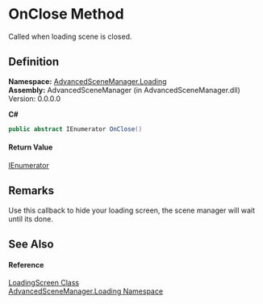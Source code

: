 # OnClose Method


Called when loading scene is closed.



## Definition
**Namespace:** <a href="N_AdvancedSceneManager_Loading">AdvancedSceneManager.Loading</a>  
**Assembly:** AdvancedSceneManager (in AdvancedSceneManager.dll) Version: 0.0.0.0

**C#**
``` C#
public abstract IEnumerator OnClose()
```



#### Return Value
<a href="https://learn.microsoft.com/dotnet/api/system.collections.ienumerator" target="_blank" rel="noopener noreferrer">IEnumerator</a>

## Remarks
Use this callback to hide your loading screen, the scene manager will wait until its done.

## See Also


#### Reference
<a href="T_AdvancedSceneManager_Loading_LoadingScreen">LoadingScreen Class</a>  
<a href="N_AdvancedSceneManager_Loading">AdvancedSceneManager.Loading Namespace</a>  
